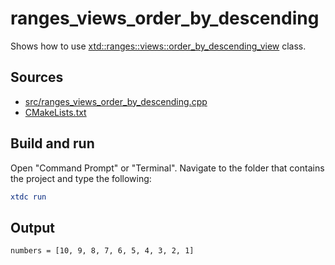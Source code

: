 # ranges_views_order_by_descending

Shows how to use [xtd::ranges::views::order_by_descending_view](https://gammasoft71.github.io/xtd/reference_guides/latest/classxtd_1_1ranges_1_1views_1_1order__by__descending__view.html) class.

## Sources

* [src/ranges_views_order_by_descending.cpp](src/ranges_views_order_by_descending.cpp)
* [CMakeLists.txt](CMakeLists.txt)

## Build and run

Open "Command Prompt" or "Terminal". Navigate to the folder that contains the project and type the following:

```cmake
xtdc run
```

## Output

```
numbers = [10, 9, 8, 7, 6, 5, 4, 3, 2, 1]
```
